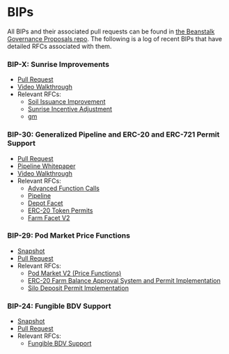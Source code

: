 # BIPs

All BIPs and their associated pull requests can be found in [the Beanstalk Governance Proposals repo](https://github.com/BeanstalkFarms/Beanstalk-Governance-Proposals/blob/master/bip). The following is a log of recent BIPs that have detailed RFCs associated with them.

### BIP-X: Sunrise Improvements

* [Pull Request](https://github.com/BeanstalkFarms/Beanstalk/pull/133)
* [Video Walkthrough](videos.md#bip-30-sunrise-improvements-walkthrough)
* Relevant RFCs:
  * [Soil Issuance Improvement](https://github.com/BeanstalkFarms/Beanstalk/issues/86)
  * [Sunrise Incentive Adjustment](https://github.com/BeanstalkFarms/Beanstalk/issues/132)
  * [gm](https://github.com/BeanstalkFarms/Beanstalk/issues/137)

### BIP-30: Generalized Pipeline and ERC-20 and ERC-721 Permit Support

* [Pull Request](https://github.com/BeanstalkFarms/Beanstalk/pull/103)
* [Pipeline Whitepaper](https://evmpipeline.org/pipeline.pdf)
* [Video Walkthrough](bips.md#undefined)
* Relevant RFCs:
  * [Advanced Function Calls](https://github.com/BeanstalkFarms/Beanstalk/issues/112)
  * [Pipeline](https://github.com/BeanstalkFarms/Beanstalk/issues/113)
  * [Depot Facet](https://github.com/BeanstalkFarms/Beanstalk/issues/114)
  * [ERC-20 Token Permits](https://github.com/BeanstalkFarms/Beanstalk/issues/115)
  * [Farm Facet V2](https://github.com/BeanstalkFarms/Beanstalk/issues/116)

### BIP-29: Pod Market Price Functions

* [Snapshot](https://snapshot.org/#/beanstalkdao.eth/proposal/0x53c358af0fae50f888795c5f2272d50f8759b7702bf7dc2255a03f9fb22ccf45)
* [Pull Request](https://github.com/BeanstalkFarms/Beanstalk/pull/87)
* Relevant RFCs:
  * [Pod Market V2 (Price Functions)](https://github.com/BeanstalkFarms/Beanstalk/issues/88)
  * [ERC-20 Farm Balance Approval System and Permit Implementation](https://github.com/BeanstalkFarms/Beanstalk/issues/129)
  * [Silo Deposit Permit Implementation](https://github.com/BeanstalkFarms/Beanstalk/issues/128)

### BIP-24: Fungible BDV Support

* [Snapshot](https://snapshot.org/#/beanstalkdao.eth/proposal/0xc2d5d46e6504531e0d17253084cb8d1d0e2e43d6de078504825d0f7e66c50655)
* [Pull Request](https://github.com/BeanstalkFarms/Beanstalk/pull/82)
* Relevant RFCs:
  * [Fungible BDV Support](https://github.com/BeanstalkFarms/Beanstalk/issues/90)
